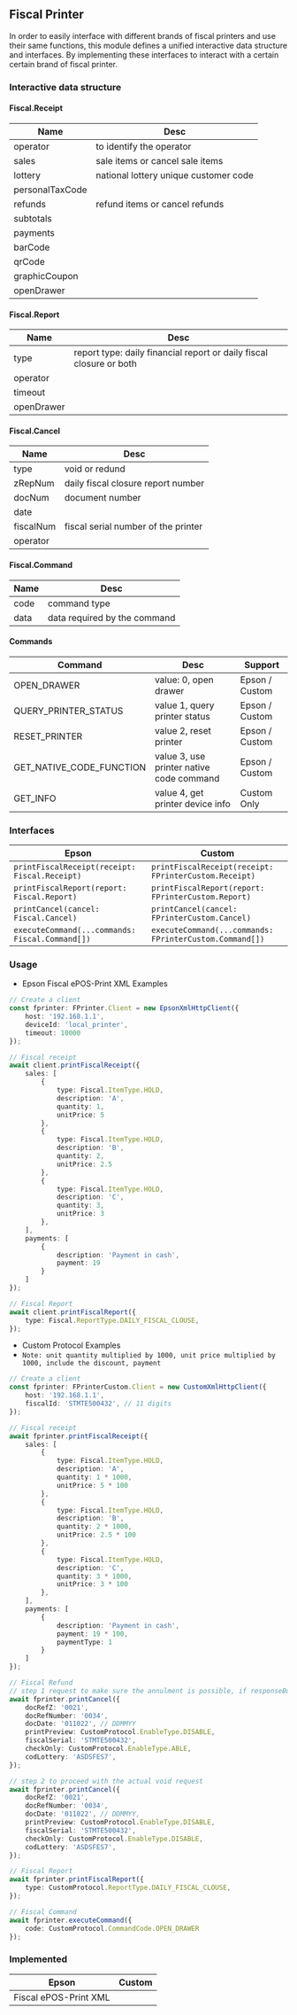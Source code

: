 ## Fiscal Printer
In order to easily interface with different brands of fiscal printers and use their same functions, this module defines a unified interactive data structure and interfaces. By implementing these interfaces to interact with a certain certain brand of fiscal printer.

### Interactive data structure

#### Fiscal.Receipt

| Name | Desc |
| --- | --- |
| operator | to identify the operator |
| sales | sale items or cancel sale items |
| lottery | national lottery unique customer code |
| personalTaxCode | 
| refunds | refund items or cancel refunds |
| subtotals |  |
| payments |  |
| barCode |  |
| qrCode |  |
| graphicCoupon |  |
| openDrawer |  |

#### Fiscal.Report

| Name | Desc |
| --- | --- |
| type | report type: daily financial report or daily fiscal closure or both |
| operator |  |
| timeout |  |
| openDrawer |  |

#### Fiscal.Cancel

| Name | Desc |
| --- | --- |
| type | void or redund |
| zRepNum | daily fiscal closure report number |
| docNum |  document number |
| date |  |
| fiscalNum | fiscal serial number of the printer |
| operator |  |

#### Fiscal.Command

| Name | Desc |
| --- | --- |
| code | command type |
| data | data required by the command |

#### Commands

| Command | Desc | Support
| --- | --- | --- |
| OPEN_DRAWER | value: 0, open drawer | Epson / Custom |
| QUERY_PRINTER_STATUS | value 1, query printer status | Epson / Custom |
| RESET_PRINTER | value 2, reset printer | Epson / Custom |
| GET_NATIVE_CODE_FUNCTION | value 3, use printer native code command | Epson / Custom |
| GET_INFO | value 4, get printer device info | Custom Only |


### Interfaces
| Epson | Custom |
| --- | --- |
| `printFiscalReceipt(receipt: Fiscal.Receipt)` | `printFiscalReceipt(receipt: FPrinterCustom.Receipt)` |
| `printFiscalReport(report: Fiscal.Report)` | `printFiscalReport(report: FPrinterCustom.Report)` |
| `printCancel(cancel: Fiscal.Cancel)` | `printCancel(cancel: FPrinterCustom.Cancel)` |
| `executeCommand(...commands: Fiscal.Command[])` | `executeCommand(...commands: FPrinterCustom.Command[])` |

### Usage

- Epson Fiscal ePOS-Print XML Examples

```typescript
// Create a client
const fprinter: FPrinter.Client = new EpsonXmlHttpClient({
    host: '192.168.1.1',
    deviceId: 'local_printer',
    timeout: 10000
});

// Fiscal receipt
await client.printFiscalReceipt({
    sales: [
        {
            type: Fiscal.ItemType.HOLD,
            description: 'A',
            quantity: 1,
            unitPrice: 5
        },
        {
            type: Fiscal.ItemType.HOLD,
            description: 'B',
            quantity: 2,
            unitPrice: 2.5
        },
        {
            type: Fiscal.ItemType.HOLD,
            description: 'C',
            quantity: 3,
            unitPrice: 3
        },
    ],
    payments: [
        {
            description: 'Payment in cash',
            payment: 19
        }
    ]
});

// Fiscal Report
await client.printFiscalReport({
    type: Fiscal.ReportType.DAILY_FISCAL_CLOUSE,
});
```

- Custom Protocol Examples 
- `Note: unit quantity multiplied by 1000, unit price multiplied by 1000, include the discount, payment`

```typescript
// Create a client
const fprinter: FPrinterCustom.Client = new CustomXmlHttpClient({
    host: '192.168.1.1',
    fiscalId: 'STMTE500432', // 11 digits
});

// Fiscal receipt
await fprinter.printFiscalReceipt({
    sales: [
        {
            type: Fiscal.ItemType.HOLD,
            description: 'A',
            quantity: 1 * 1000,
            unitPrice: 5 * 100
        },
        {
            type: Fiscal.ItemType.HOLD,
            description: 'B',
            quantity: 2 * 1000,
            unitPrice: 2.5 * 100
        },
        {
            type: Fiscal.ItemType.HOLD,
            description: 'C',
            quantity: 3 * 1000,
            unitPrice: 3 * 100
        },
    ],
    payments: [
        {
            description: 'Payment in cash',
            payment: 19 * 100,
            paymentType: 1
        }
    ]
});

// Fiscal Refund
// step 1 request to make sure the annulment is possible, if responseBuf === 1 then execute step 2 
await fprinter.printCancel({
    docRefZ: '0021',
    docRefNumber: '0034',
    docDate: '011022', // DDMMYY
    printPreview: CustomProtocol.EnableType.DISABLE,
    fiscalSerial: 'STMTE500432',
    checkOnly: CustomProtocol.EnableType.ABLE, 
    codLottery: 'ASDSFES7',
});

// step 2 to proceed with the actual void request
await fprinter.printCancel({
    docRefZ: '0021',
    docRefNumber: '0034',
    docDate: '011022', // DDMMYY,
    printPreview: CustomProtocol.EnableType.DISABLE,
    fiscalSerial: 'STMTE500432',
    checkOnly: CustomProtocol.EnableType.DISABLE,
    codLottery: 'ASDSFES7',
});

// Fiscal Report
await fprinter.printFiscalReport({
    type: CustomProtocol.ReportType.DAILY_FISCAL_CLOUSE,
});

// Fiscal Command
await fprinter.executeCommand({
    code: CustomProtocol.CommandCode.OPEN_DRAWER
});
```

### Implemented
| Epson | Custom
| --- | --- |
| Fiscal ePOS-Print XML | |
